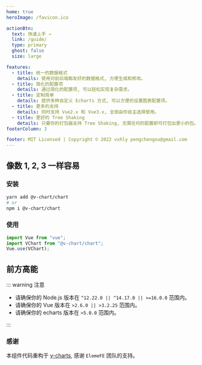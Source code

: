 ```yaml
---
home: true
heroImage: /favicon.ico

actionBtn:
  text: 快速上手 →
  link: /guide/
  type: primary
  ghost: false
  size: large

features:
  - title: 统一的数据格式
    details: 使用对前后端都友好的数据格式, 方便生成和修改。
  - title: 简化的配置项
    details: 通过简化的配置项, 可以轻松实现复杂需求。
  - title: 定制简单
    details: 提供多种自定义 Echarts 方式, 可以方便的设置图表配置项。  
  - title: 更多的支持
    details: 同时支持 Vue2.x 和 Vue3.x, 全部由你自主选择使用。
  - title: 更好的 Tree Shaking
    details: 只要你的打包器支持 Tree Shaking, 无需任何的配置即可打包出更小的包。
footerColumn: 3

footer: MIT Licensed | Copyright © 2022 vxhly pengchengou@gmail.com
---
```


## 像数 1, 2, 3 一样容易

### 安装

```bash
yarn add @v-chart/chart
# or
npm i @v-chart/chart
```

### 使用

```javascript
import Vue from "vue";
import VChart from "@v-chart/chart";
Vue.use(VChart);
```

## 前方高能

::: warning 注意

- 请确保你的 Node.js 版本在 `^12.22.0 || ^14.17.0 || >=16.0.0` 范围内。
- 请确保你的 Vue 版本在 `>2.6.0 || >3.2.25` 范围内。
- 请确保你的 echarts 版本在 `>5.0.0` 范围内。

:::

### 感谢

本组件代码重构于 [v-charts](https://github.com/ElemeFE/v-charts), 感谢 `ElemeFE` 团队的支持。
